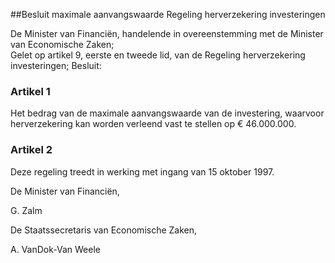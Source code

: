 <meta http-equiv='Content-Type' content='text/html; charset=utf-8' />

##Besluit maximale aanvangswaarde Regeling herverzekering investeringen

De Minister van Financiën, handelende in overeenstemming met de Minister van Economische Zaken;  
Gelet op artikel 9, eerste en tweede lid, van de Regeling herverzekering investeringen;
Besluit:     

### Artikel  1  

Het bedrag van de maximale aanvangswaarde van de investering, waarvoor herverzekering kan worden verleend vast te stellen op € 46.000.000.  

### Artikel  2  

Deze regeling treedt in werking met ingang van 15 oktober 1997. 

De 
Minister van Financiën,  

G. Zalm   

De 
Staatssecretaris van Economische Zaken, 

A. VanDok-Van Weele     

